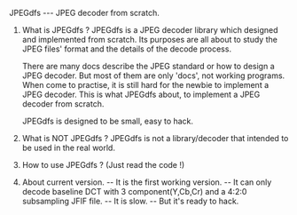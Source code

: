 JPEGdfs --- JPEG decoder from scratch.

1. What is JPEGdfs ?
   JPEGdfs is a JPEG decoder library which designed and implemented from
   scratch. Its purposes are all about to study the JPEG files' format and
   the details of the decode process. 

   There are many docs describe the JPEG standard or how to design a JPEG
   decoder. But most of them are only 'docs', not working programs. When 
   come to practise, it is still hard for the newbie to implement a JPEG 
   decoder. This is what JPEGdfs about, to implement a JPEG decoder from
   scratch.

   JPEGdfs is designed to be small, easy to hack.
   
   
2. What is NOT JPEGdfs ?
   JPEGdfs is not a library/decoder that intended to be used in the real
   world.

3. How to use JPEGdfs ?
   (Just read the code !)

4. About current version.
   -- It is the first working version.
   -- It can only decode baseline DCT with 3 component(Y,Cb,Cr) and a 
      4:2:0 subsampling JFIF file.
   -- It is slow.
   -- But it's ready to hack.
